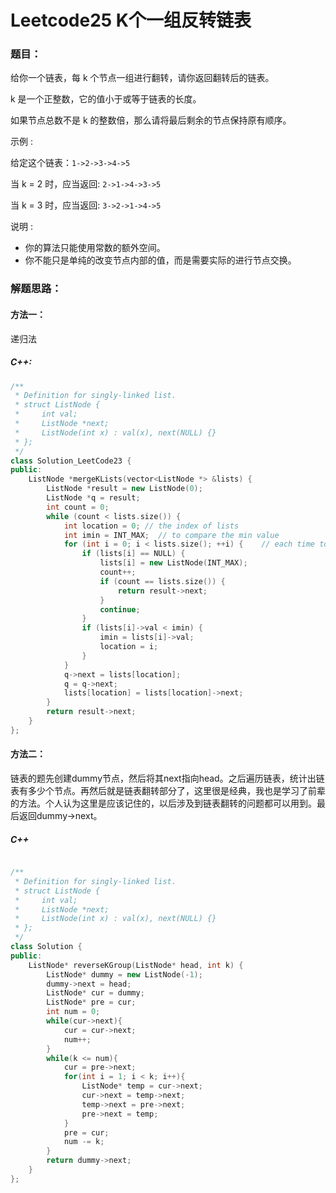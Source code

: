 # Leetcode25 K个一组反转链表



### 题目：

给你一个链表，每 k 个节点一组进行翻转，请你返回翻转后的链表。

k 是一个正整数，它的值小于或等于链表的长度。

如果节点总数不是 k 的整数倍，那么请将最后剩余的节点保持原有顺序。

示例 :

给定这个链表：`1->2->3->4->5`

当 k = 2 时，应当返回: `2->1->4->3->5`

当 k = 3 时，应当返回: `3->2->1->4->5`

说明 :

- 你的算法只能使用常数的额外空间。
- 你不能只是单纯的改变节点内部的值，而是需要实际的进行节点交换。

### 解题思路：

#### 方法一：

递归法



##### C++:

```c++
/**
 * Definition for singly-linked list.
 * struct ListNode {
 *     int val;
 *     ListNode *next;
 *     ListNode(int x) : val(x), next(NULL) {}
 * };
 */
class Solution_LeetCode23 {
public:
    ListNode *mergeKLists(vector<ListNode *> &lists) {
        ListNode *result = new ListNode(0);
        ListNode *q = result;
        int count = 0;
        while (count < lists.size()) {
            int location = 0; // the index of lists
            int imin = INT_MAX;  // to compare the min value
            for (int i = 0; i < lists.size(); ++i) {    // each time to get the min list
                if (lists[i] == NULL) {
                    lists[i] = new ListNode(INT_MAX);
                    count++;
                    if (count == lists.size()) {
                        return result->next;
                    }
                    continue;
                }
                if (lists[i]->val < imin) {
                    imin = lists[i]->val;
                    location = i;
                }
            }
            q->next = lists[location];
            q = q->next;
            lists[location] = lists[location]->next;
        }
        return result->next;
    }
};

```



#### 方法二：

链表的题先创建dummy节点，然后将其next指向head。之后遍历链表，统计出链表有多少个节点。再然后就是链表翻转部分了，这里很是经典，我也是学习了前辈的方法。个人认为这里是应该记住的，以后涉及到链表翻转的问题都可以用到。最后返回dummy->next。

##### C++

```c++

/**
 * Definition for singly-linked list.
 * struct ListNode {
 *     int val;
 *     ListNode *next;
 *     ListNode(int x) : val(x), next(NULL) {}
 * };
 */
class Solution {
public:
    ListNode* reverseKGroup(ListNode* head, int k) {
        ListNode* dummy = new ListNode(-1);
        dummy->next = head;
        ListNode* cur = dummy;
        ListNode* pre = cur;
        int num = 0;
        while(cur->next){
            cur = cur->next;
            num++;
        }
        while(k <= num){
            cur = pre->next;
            for(int i = 1; i < k; i++){
                ListNode* temp = cur->next;
                cur->next = temp->next;
                temp->next = pre->next;
                pre->next = temp;
            }
            pre = cur;
            num -= k;
        }
        return dummy->next;      
    }
};
```

